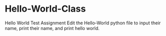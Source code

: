 # Hello-World-Class
Hello World Test Assignment
Edit the Hello-World python file to input their name, print their name, and print hello world.
